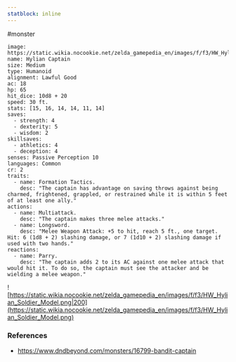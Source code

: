 ```yaml
---
statblock: inline
---
```

 #monster 

```statblock
image: https://static.wikia.nocookie.net/zelda_gamepedia_en/images/f/f3/HW_Hylian_Soldier_Model.png
name: Hylian Captain
size: Medium
type: Humanoid
alignment: Lawful Good
ac: 18
hp: 65
hit_dice: 10d8 + 20
speed: 30 ft.
stats: [15, 16, 14, 14, 11, 14]
saves:
  - strength: 4
  - dexterity: 5
  - wisdom: 2
skillsaves:
  - athletics: 4
  - deception: 4
senses: Passive Perception 10
languages: Common
cr: 2
traits:
  - name: Formation Tactics.
    desc: "The captain has advantage on saving throws against being charmed, frightened, grappled, or restrained while it is within 5 feet of at least one ally."
actions:
  - name: Multiattack.
    desc: "The captain makes three melee attacks."
  - name: Longsword.
    desc: "Melee Weapon Attack: +5 to hit, reach 5 ft., one target. Hit: 6 (1d8 + 2) slashing damage, or 7 (1d10 + 2) slashing damage if used with two hands."
reactions:
  - name: Parry.
    desc: "The captain adds 2 to its AC against one melee attack that would hit it. To do so, the captain must see the attacker and be wielding a melee weapon."
```

![https://static.wikia.nocookie.net/zelda_gamepedia_en/images/f/f3/HW_Hylian_Soldier_Model.png|200](https://static.wikia.nocookie.net/zelda_gamepedia_en/images/f/f3/HW_Hylian_Soldier_Model.png)

### References

* https://www.dndbeyond.com/monsters/16799-bandit-captain
